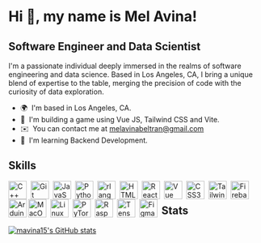 Hi 👋, my name is Mel Avina!
==========================

Software Engineer and Data Scientist
------------------------------------

I'm a passionate individual deeply immersed in the realms of software engineering and data science. 
Based in Los Angeles, CA, I bring a unique blend of expertise to the table, merging the precision of code with the curiosity of data exploration.

* 🌍  I'm based in Los Angeles, CA.
* 🎲  I'm building a game using Vue JS, Tailwind CSS and Vite.
* ✉️  You can contact me at [melavinabeltran@gmail.com](mailto:melavinabeltran@gmail.com)
* 🧠  I'm learning Backend Development.

Skills
------------------------------------

  <img align="left" src="https://raw.githubusercontent.com/danielcranney/readme-generator/main/public/icons/skills/cplusplus-colored.svg" width="36" style="padding-right:5px;" height="36" alt="C++" />
  <img align="left" src="https://raw.githubusercontent.com/danielcranney/readme-generator/main/public/icons/skills/git-colored.svg" width="36" style="padding-right:5px;" height="36" alt="Git" />
  <img align="left" src="https://raw.githubusercontent.com/danielcranney/readme-generator/main/public/icons/skills/javascript-colored.svg" width="36" style="padding-right:5px;" height="36" alt="JavaScript" />
  <img align="left" src="https://raw.githubusercontent.com/danielcranney/readme-generator/main/public/icons/skills/python-colored.svg" width="36" style="padding-right:5px;" height="36" alt="Python" />
  <img align="left" src="https://raw.githubusercontent.com/danielcranney/readme-generator/main/public/icons/skills/rlang-colored.svg" width="36" style="padding-right:5px;" height="36" alt="rlang" />
  <img align="left" src="https://raw.githubusercontent.com/danielcranney/readme-generator/main/public/icons/skills/html5-colored.svg" width="36" style="padding-right:5px;" height="36" alt="HTML5" />
  <img align="left" src="https://raw.githubusercontent.com/danielcranney/readme-generator/main/public/icons/skills/react-colored.svg" width="36" style="padding-right:5px;" height="36" alt="React" />
  <img align="left" src="https://raw.githubusercontent.com/danielcranney/readme-generator/main/public/icons/skills/vuejs-colored.svg" width="36" style="padding-right:5px;" height="36" alt="Vue" />
  <img align="left" src="https://raw.githubusercontent.com/danielcranney/readme-generator/main/public/icons/skills/css3-colored.svg" width="36" style="padding-right:5px;" height="36" alt="CSS3" />
  <img align="left" src="https://raw.githubusercontent.com/danielcranney/readme-generator/main/public/icons/skills/tailwindcss-colored.svg" width="36" style="padding-right:5px;" height="36" alt="TailwindCSS" />
  <img align="left" src="https://raw.githubusercontent.com/danielcranney/readme-generator/main/public/icons/skills/firebase-colored.svg" width="36" style="padding-right:5px;" height="36" alt="Firebase" />
  <img align="left" src="https://raw.githubusercontent.com/danielcranney/readme-generator/main/public/icons/skills/arduino-colored.svg" width="36" height="36" alt="Arduino" />   
  <img align="left" src="https://raw.githubusercontent.com/danielcranney/readme-generator/main/public/icons/skills/macos-colored.svg" width="36" style="padding-right:5px;" height="36" alt="MacOS" />
  <img align="left" src="https://raw.githubusercontent.com/danielcranney/readme-generator/main/public/icons/skills/linux-colored.svg" width="36" style="padding-right:5px;" height="36" alt="Linux" />
  <img align="left" src="https://raw.githubusercontent.com/danielcranney/readme-generator/main/public/icons/skills/pytorch-colored.svg" width="36" style="padding-right:5px;" height="36" alt="PyTorch" />
  <img align="left" src="https://raw.githubusercontent.com/danielcranney/readme-generator/main/public/icons/skills/raspberrypi-colored.svg" width="36" style="padding-right:5px;" height="36" alt="Raspberry Pi" />
  <img align="left" src="https://raw.githubusercontent.com/danielcranney/readme-generator/main/public/icons/skills/tensorflow-colored.svg" width="36" style="padding-right:5px;" height="36" alt="TensorFlow" />
  <img align="left" src="https://raw.githubusercontent.com/danielcranney/readme-generator/main/public/icons/skills/figma-colored.svg" width="36" style="padding-right:5px;" height="36" alt="Figma" />
  <br />

Stats
------------------------------------

<a href="http://www.github.com/mavina15"><img src="https://github-readme-stats.vercel.app/api?username=mavina15&show_icons=true&hide=&count_private=true&title_color=3382ed&text_color=0f172a&icon_color=000000&bg_color=ffffff&hide_border=true&show_icons=true" alt="mavina15's GitHub stats" /></a>
